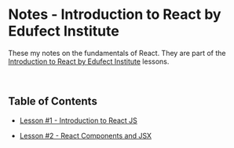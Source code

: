 # Notes - Introduction to React by Edufect Institute

These my notes on the fundamentals of React. They are part of the [Introduction to React by Edufect Institute](https://www.youtube.com/playlist?list=PLC8jf7P7lrixhadKw5_hc0jjaPPMroUyC) lessons.

<br>

## Table of Contents

-   [Lesson #1 - Introduction to React JS](https://github.com/andentx/notes-introduction-to-react-by-edufect-institute/blob/main/Lesson01.md)

-   [Lesson #2 - React Components and JSX](https://github.com/andentx/notes-introduction-to-react-by-edufect-institute/blob/main/Lesson02.md)

<br>
